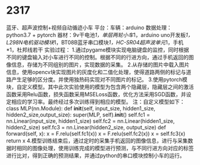 # 2317
蓝牙、超声波控制+视频自动循迹小车
平台：车辆：arduino 数据处理：python3.7 + pytorch
器材：9v干电池*1，单层两轮小车*1，arduino uno开发板*1，L298N电机驱动模块*1，BT08B蓝牙串口模块*1，HC-SR04超声波单元*1，手机*1，杜邦线若干
实验过程：
1.通过pygame模块实现电脑键盘的监控，同时根据不同的键盘输入对小车进行不同的控制。根据不同的行进方向，通过手机返回的图像信息，存储为不同组别的图片，实现数据的采集。
2.从存储的图片中载入图片信息，使用opencv块实现图片的灰度化和二值化处理，使得道路两侧的标记与道路产生足够的区分度。并使用独热码实现对不同图片的标记。
3.使用pytorch模块，自定义模型。其中此次实验使用的模型为包含两个隐藏层，隐藏层之间的激活函数采用Relu函数，损失函数采用MSELoss函数，优化方法采用SGD函数，并设定相应的学习率。最终经过多次训练得到相应的模型。
注：自定义模型如下：
class MLP(nn.Module):
    def __init__(self, input_size, hidden1_size, hidden2_size,output_size):
        super(MLP, self).__init__()
        self.fc1 = nn.Linear(input_size, hidden1_size)
        self.fc2 = nn.Linear(hidden1_size, hidden2_size)
        self.fc3 = nn.Linear(hidden2_size, output_size)
    def forward(self, x):
        x = F.relu(self.fc1(x))
        x = F.relu(self.fc2(x))
        x = self.fc3(x)
        return x
4.模型训练结束后，通过定时的采集手机返回的图像信息，进行与采集数据时相同的图像处理，使用训练完成的模型进行预测，与不同行进方向对应的标签进行比对，得到正确的预测结果，并通过python的串口模块控制小车的运行。